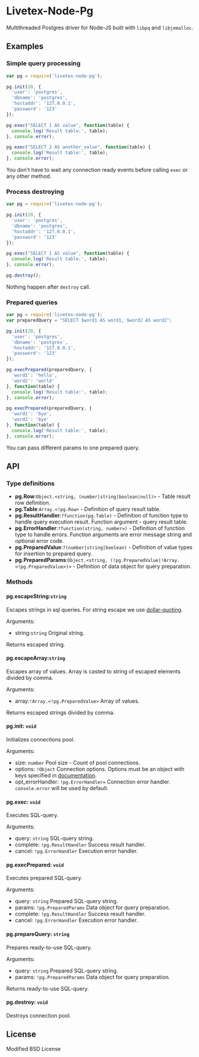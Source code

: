 # Livetex-Node-Pg

Multithreaded Postgres driver for Node-JS built with `libpq` and `libjemalloc`.

## Examples

### Simple query processing

```js
var pg = require('livetex-node-pg');

pg.init(20, {
  'user': 'postgres',
  'dbname': 'postgres',
  'hostaddr': '127.0.0.1',
  'password': '123'
});

pg.exec("SELECT 1 AS value", function(table) {
  console.log('Result table:', table);
}, console.error);

pg.exec("SELECT 2 AS another_value", function(table) {
  console.log('Result table:', table);
}, console.error);
```

You don't have to wait any connection ready events before calling `exec` or
any other method.


### Process destroying

```js
var pg = require('livetex-node-pg');

pg.init(20, {
  'user': 'postgres',
  'dbname': 'postgres',
  'hostaddr': '127.0.0.1',
  'password': '123'
});

pg.exec("SELECT 1 AS value", function(table) {
  console.log('Result table:', table);
}, console.error);

pg.destroy();
```

Nothing happen after `destroy` call.

### Prepared queries

```js
var pg = require('livetex-node-pg');
var preparedQuery = "SELECT $word1 AS word1, $word2 AS word2";

pg.init(20, {
  'user': 'postgres',
  'dbname': 'postgres',
  'hostaddr': '127.0.0.1',
  'password': '123'
});

pg.execPrepared(preparedQuery, {
  'word1': 'hello',
  'word2': 'world'
}, function(table) {
  console.log('Result table:', table);
}, console.error);

pg.execPrepared(preparedQuery, {
  'word1': 'bye',
  'word2': 'bye'
}, function(table) {
  console.log('Result table:', table);
}, console.error);
```

You can pass different params to one prepared query.

## API

### Type definitions

* **pg.Row**:`Object.<string, (number|string|boolean|null)>` - Table result row definition.
* **pg.Table**:`Array.<!pg.Row>` - Definition of query result table.
* **pg.ResultHandler**:`?function(pg.Table)` - Definition of function type to handle query execution result. Function argument - query result table.
* **pg.ErrorHandler**:`?function(string, number=)` - Definition of function type to handle errors. Function arguments are error message string and optional error code. 
* **pg.PreparedValue**:`?(number|string|boolean)` - Definition of value types for insertion to prepared query. 
* **pg.PreparedParams**:`Object.<string, (!pg.PreparedValue|!Array.<!pg.PreparedValue>)>` - Definition of data object for query preparation. 


### Methods


#### pg.escapeString:`string`
Escapes strings in sql queries. For string escape we use <a href="http://goo.gl/X43TE">dollar-quoting</a>.

Arguments:

* string:`string` Original string.

Returns escaped string.


#### pg.escapeArray:`string`

Escapes array of values. Array is casted to string of escaped elements divided by comma.

Arguments:

* array:`!Array.<!pg.PreparedValue>` Array of values.

Returns escaped strings divided by comma.


#### pg.init: `void`

Initializes connections pool.

Arguments: 

* size: `number` Pool size - Count of pool connections.
* options: `!Object` Connection options. Options must be an object with keys specified in <a href="http://goo.gl/eqPw4">documentation</a>.
* opt_errorHandler: `!pg.ErrorHandler=` Connection error handler. `console.error` will be used by default.


#### pg.exec: `void`

Executes SQL-query.

Arguments:

* query: `string` SQL-query string.
* complete: `!pg.ResultHandler` Success result handler.
* cancel: `!pg.ErrorHandler` Execution error handler.


#### pg.execPrepared: `void`

Executes prepared SQL-query.

Arguments:

* query: `string` Prepared SQL-query string.
* params: `!pg.PreparedParams` Data object for query preparation.
* complete: `!pg.ResultHandler` Success result handler.
* cancel: `!pg.ErrorHandler` Execution error handler.


#### pg.prepareQuery: `string`

Prepares ready-to-use SQL-query.

Arguments:

* query: `string` Prepared SQL-query string.
* params: `!pg.PreparedParams` Data object for query preparation.

Returns ready-to-use SQL-query.


#### pg.destroy: `void`

Destroys connection pool.

## License

Modified BSD License
